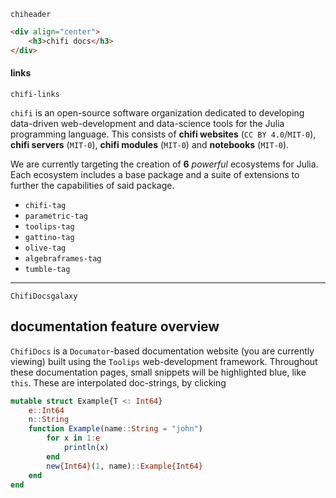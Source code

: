 `chiheader`
```html
<div align="center">
    <h3>chifi docs</h3>
</div>
```
#### links
`chifi-links`

`chifi` is an open-source software organization dedicated to developing data-driven web-development and data-science tools for the Julia programming language. This consists of **chifi websites** (`CC BY 4.0`/`MIT-0`), **chifi servers** (`MIT-0`), **chifi modules** (`MIT-0`) and **notebooks** (`MIT-0`).

We are currently targeting the creation of **6** *powerful* ecosystems for Julia. Each ecosystem includes a base package and a suite of extensions to further the capabilities of said package.
- `chifi-tag`
- `parametric-tag`
- `toolips-tag`
- `gattino-tag`
- `olive-tag`
- `algebraframes-tag`
- `tumble-tag`
---
`ChifiDocsgalaxy`

## documentation feature overview
`ChifiDocs` is a `Documator`-based documentation website (you are currently viewing) built using the `Toolips` web-development framework. Throughout these documentation pages, small snippets will be highlighted blue, like `this`. These are interpolated doc-strings, by clicking 


```julia
mutable struct Example{T <: Int64}
    e::Int64
    n::String
    function Example(name::String = "john")
        for x in 1:e
            println(x)
        end
        new{Int64}(1, name)::Example{Int64}
    end
end
```

